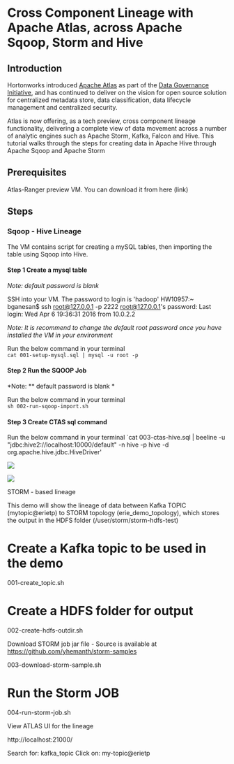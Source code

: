 # Cross Component Lineage with Apache Atlas, across Apache Sqoop, Storm and Hive

## Introduction
Hortonworks introduced [Apache Atlas](http://hortonworks.com/blog/apache-atlas-project-proposed-for-hadoop-governance/) as part of the [Data Governance Initiative](http://hortonworks.com/press-releases/hortonworks-establishes-data-governance-initiative/), and has continued to deliver on the vision for open source solution for centralized metadata store, data classification, data lifecycle management and centralized security.

Atlas is now offering, as a tech preview, cross component lineage functionality, delivering a complete view of data movement across a number of analytic engines such as Apache Storm, Kafka, Falcon and Hive.
This tutorial walks through the steps for creating data in Apache Hive through Apache Sqoop and Apache Storm

## Prerequisites

Atlas-Ranger preview VM. You can download it from here (link)

## Steps

### Sqoop - Hive Lineage

The VM contains script for creating a mySQL tables, then importing the table using Sqoop into Hive. 

#### Step 1 Create a mysql table
*Note: default password is blank*

SSH into your VM. The password to login is 'hadoop'
  HW10957:~ bganesan$ ssh root@127.0.0.1 -p 2222
  root@127.0.0.1's password: 
  Last login: Wed Apr  6 19:36:31 2016 from 10.0.2.2

*Note: It is recommend to change the default root password once you have installed the VM in your environment*

Run the below command in your terminal   
`cat 001-setup-mysql.sql | mysql -u root -p`


#### Step 2 Run the SQOOP Job
*Note: ** default password is blank *

Run the below command in your terminal  
`sh 002-run-sqoop-import.sh`


#### Step 3 Create CTAS sql command

Run the below command in your terminal
`cat 003-ctas-hive.sql | beeline -u "jdbc:hive2://localhost:10000/default" -n hive -p hive -d org.apache.hive.jdbc.HiveDriver'

![](https://github.com/hortonworks/tutorials/blob/atlas-ranger-tp/assets/cross-component-lineage-with-atlas/1-sqoop-lineage.png)

![](https://github.com/hortonworks/tutorials/blob/atlas-ranger-tp/assets/cross-component-lineage-with-atlas/2-hive-table-details.png)


STORM - based lineage 


This demo will show the lineage of data between Kafka TOPIC (mytopic@erietp) to STORM topology (erie_demo_topology),
which stores the output in the HDFS folder (/user/storm/storm-hdfs-test)



# Create a Kafka topic to be used in the demo

001-create_topic.sh


# Create a HDFS folder for output

002-create-hdfs-outdir.sh


 Download STORM job jar file - Source is available at https://github.com/yhemanth/storm-samples 

003-download-storm-sample.sh


# Run the Storm JOB 


004-run-storm-job.sh


 View ATLAS UI for the lineage

http://localhost:21000/

Search for: kafka_topic
Click on: my-topic@erietp











